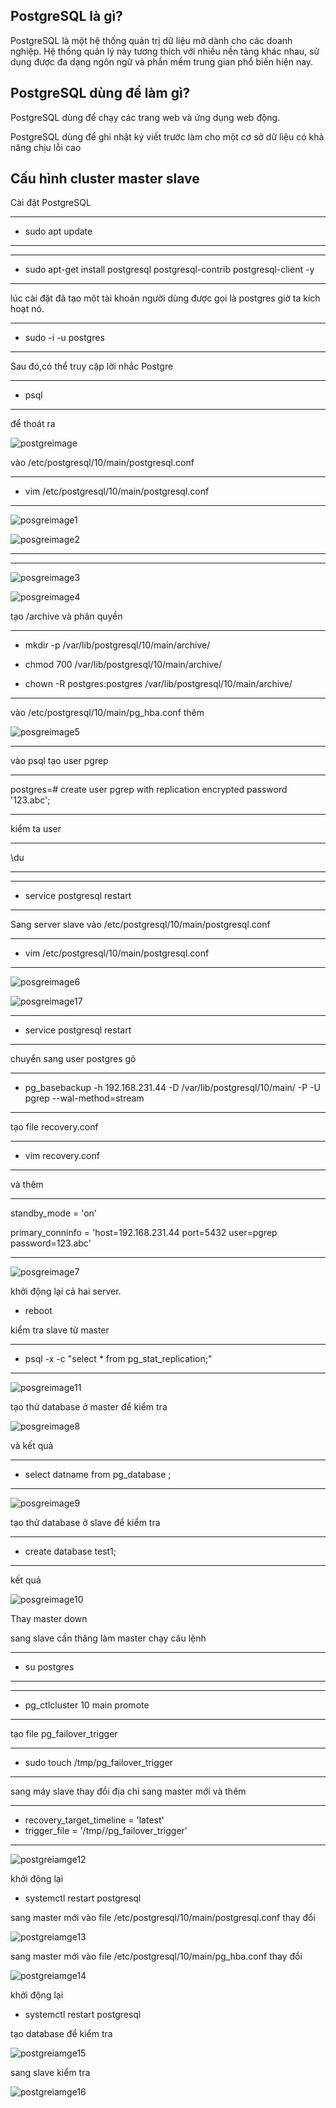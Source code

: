 ## PostgreSQL là gì?

PostgreSQL là một hệ thống quản trị dữ liệu mở dành cho các doanh nghiệp. Hệ thống quản lý này tương thích với nhiều nền tảng khác nhau, sử dụng được đa dạng ngôn ngữ và phần mềm trung gian phổ biến hiện nay.


## PostgreSQL dùng để làm gì?

PostgreSQL dùng để chạy các trang web và ứng dụng web động.

PostgreSQL dùng để ghi nhật ký viết trước làm cho một cơ sở dữ liệu có khả năng chịu lỗi cao


## Cấu hình cluster master slave 

Cài đặt PostgreSQL

---
- sudo apt update
---
---
- sudo apt-get install postgresql postgresql-contrib postgresql-client -y
---

lúc cài đặt đã tạo một tài khoản người dùng được gọi là postgres giờ ta kích hoạt nó.

---
- sudo -i -u postgres
---

Sau đó,có thể truy cập lời nhắc Postgre

---
- psql
---
để thoát ra

![postgreimage](Image/postgreimage.png)

vào /etc/postgresql/10/main/postgresql.conf

---
- vim /etc/postgresql/10/main/postgresql.conf
---

![posgreimage1](Image/posgreimage1.png)

![posgreimage2](Image/postgreimage2.png)

---

---

![posgreimage3](Image/postgreimage18.png)

![posgreimage4](Image/postgreimage4.png)


tạo /archive và phân quyền

---

- mkdir -p /var/lib/postgresql/10/main/archive/

- chmod 700 /var/lib/postgresql/10/main/archive/

- chown -R postgres:postgres /var/lib/postgresql/10/main/archive/

---

vào /etc/postgresql/10/main/pg_hba.conf thêm

![posgreimage5](Image/postgreimage5.png)

---

vào psql tạo user pgrep 

---

postgres=# create user pgrep with replication encrypted password '123.abc';

---


kiểm ta user 

---
\du

---

---
- service postgresql restart
---

Sang server slave vào /etc/postgresql/10/main/postgresql.conf

---
- vim /etc/postgresql/10/main/postgresql.conf
---

![posgreimage6](Image/postgreimage6.png)

![posgreimage17](Image/postgreimage17.png)

---
- service postgresql restart
---

chuyển sang user postgres gõ

---
- pg_basebackup -h 192.168.231.44 -D /var/lib/postgresql/10/main/ -P -U pgrep --wal-method=stream
---

tạo file recovery.conf

---
- vim recovery.conf
---
và thêm

---

standby_mode = 'on'

primary_conninfo = 'host=192.168.231.44 port=5432 user=pgrep password=123.abc'

---

![posgreimage7](Image/postgreimage7.png)

khởi động lại cả hai server.

- reboot


kiểm tra slave từ master

---
- psql -x -c "select * from pg_stat_replication;"
---

![posgreimage11](Image/postgreimage11.png)

tạo thử database ở master để kiểm tra

![posgreimage8](Image/postgreimage8.png)

và kết quả

---
- select datname from pg_database ;
---
![posgreimage9](Image/postgreimage9.png)


tạo thử database ở slave để kiểm tra

---
- create database test1;
---

kết quả

![posgreimage10](Image/postgreimage10.png)


Thay master down

sang slave cần thăng làm master chạy câu lệnh

---
- su postgres
---
---
- pg_ctlcluster 10 main promote
---

tạo file pg_failover_trigger

---
- sudo touch /tmp/pg_failover_trigger
---

sang máy slave thay đổi địa chỉ sang master mới và thêm

---
- recovery_target_timeline = 'latest'
- trigger_file = '/tmp//pg_failover_trigger'
---

![postgreiamge12](Image/postgreiamge12.png)


khởi động lại

- systemctl restart postgresql

sang master mới vào file /etc/postgresql/10/main/postgresql.conf thay đổi 

![postgreiamge13](Image/postgreiamge13.png)


sang master mới vào file /etc/postgresql/10/main/pg_hba.conf thay đổi

![postgreiamge14](Image/postgreiamge14.png)

khởi động lại

- systemctl restart postgresql

tạo database để kiểm tra

![postgreiamge15](Image/postgresiamge15.png)

sang slave kiểm tra 

![postgreiamge16](Image/postgresiamge16.png)


